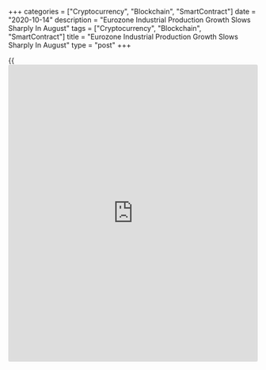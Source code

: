 +++
categories = ["Cryptocurrency", "Blockchain", "SmartContract"]
date = "2020-10-14"
description = "Eurozone Industrial Production Growth Slows Sharply In August"
tags = ["Cryptocurrency", "Blockchain", "SmartContract"]
title = "Eurozone Industrial Production Growth Slows Sharply In August"
type = "post"
+++

{{<iframe id="large-banner" src="https://www.bounty.group/#slide=11.0" width="100%" height="600" scrolling="no" style="border: 0px solid rgb(216, 221, 230); border-radius: 3px;">}}

Eurozone industrial production grew at a slower pace in August despite
the easing of [coronavirus][1] containment measures in many member
countries, data published by Eurostat revealed Wednesday.

Industrial production grew only 0.7 percent month-on-month, following
July's 5 percent increase. Output was forecast to climb 0.8 percent.

Among components, non-durable consumer goods and capital goods
production dropped 1.6 percent each.

Meanwhile, production of durable consumer goods advanced 6.8 percent and
that of intermediate goods gained 3.1 percent. Energy production rose
2.3 percent from the last month.

On a yearly basis, industrial output logged a decline of 7.2 percent
after falling 7.1 percent in July. The rate of decline came in line with
economists' expectations.  
  
In EU27, industrial output grew 1 percent on month in August but
declined 6.2 percent on a yearly basis.

For comments and feedback [contact](https://www.playgroundfx.com/contact/): editorial@rtt[news](https://www.letsplayfx.com/blog/forex-news-website/).com

[Economic News][2]

 **What parts of the world are seeing the best (and worst) economic
performances lately? Click[here][3] to check out our [Econ Scorecard][3]
and find out! See up-to-the-moment [ranking](https://www.playgroundfx.com/blog/crypto-exchange-ranking/)s for the best and worst
performers in [GDP][4], [unemployment rate][5], [inflation][3] and much
more.**

   1. www.rtt[news](https://www.letsplayfx.com/blog/forex-news-website/).com/list/coronavirus.aspx
   2. www.rtt[news](https://www.letsplayfx.com/blog/forex-news-website/).com/Content/EconomicNews.aspx
   3. www.rtt[news](https://www.letsplayfx.com/blog/forex-news-website/).com/economic-scorecard/world-rank/CPI/highest-performance.aspx
   4. www.rtt[news](https://www.letsplayfx.com/blog/forex-news-website/).com/economic-scorecard/world-rank/GDP/highest-performance.aspx
   5. www.rtt[news](https://www.letsplayfx.com/blog/forex-news-website/).com/economic-scorecard/world-rank/unemployment-rate/lowest-performance.aspx